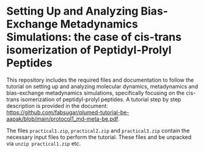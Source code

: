 # Setting Up and Analyzing Bias-Exchange Metadynamics Simulations: the case of cis-trans isomerization of Peptidyl-Prolyl Peptides

This repository includes the required files and documentation to follow the tutorial on setting up and analyzing molecular dynamics, metadynamics and bias-exchange metadynamics simulations, specifically focusing on the cis-trans isomerization of peptidyl-prolyl peptides.
A tutorial step by step description is provided in the document: https://github.com/fabsugar/plumed-tutorial-be-aapak/blob/main/protocol1_md-meta-be.pdf.

The files `practical1.zip`, `practical2.zip` and `practical3.zip` contain the necessary input files to perform the tutorial.
These files and be unpacked via `unzip practical1.zip` etc.


